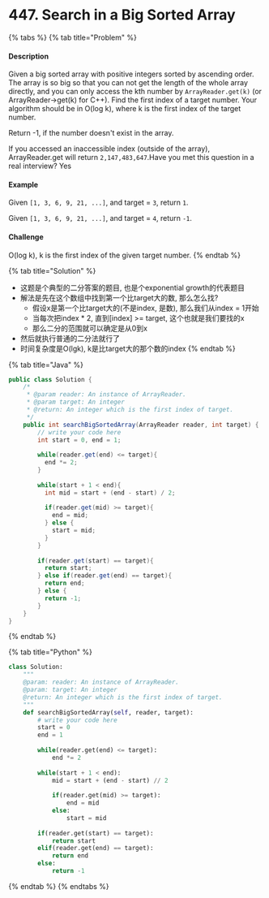 # 447. Search in a Big Sorted Array

{% tabs %}
{% tab title="Problem" %}
#### Description

Given a big sorted array with positive integers sorted by ascending order. The array is so big so that you can not get the length of the whole array directly, and you can only access the kth number by `ArrayReader.get(k)` \(or ArrayReader-&gt;get\(k\) for C++\). Find the first index of a target number. Your algorithm should be in O\(log k\), where k is the first index of the target number.

Return -1, if the number doesn't exist in the array.

If you accessed an inaccessible index \(outside of the array\), ArrayReader.get will return `2,147,483,647`.Have you met this question in a real interview?  Yes

#### Example

Given `[1, 3, 6, 9, 21, ...]`, and target = `3`, return `1`.

Given `[1, 3, 6, 9, 21, ...]`, and target = `4`, return `-1`.

#### Challenge

O\(log k\), k is the first index of the given target number.
{% endtab %}

{% tab title="Solution" %}
* 这题是个典型的二分答案的题目, 也是个exponential growth的代表题目
* 解法是先在这个数组中找到第一个比target大的数, 那么怎么找?
  * 假设x是第一个比target大的\(不是index, 是数\), 那么我们从index = 1开始
  * 当每次把index \* 2, 直到\[index\] &gt;= target, 这个也就是我们要找的x
  * 那么二分的范围就可以确定是从0到x
* 然后就执行普通的二分法就行了
* 时间复杂度是O\(lgk\), k是比target大的那个数的index
{% endtab %}

{% tab title="Java" %}
```java
public class Solution {
    /*
     * @param reader: An instance of ArrayReader.
     * @param target: An integer
     * @return: An integer which is the first index of target.
     */
    public int searchBigSortedArray(ArrayReader reader, int target) {
        // write your code here
        int start = 0, end = 1;
        
        while(reader.get(end) <= target){
          end *= 2;
        }
        
        while(start + 1 < end){
          int mid = start + (end - start) / 2;
          
          if(reader.get(mid) >= target){
            end = mid;
          } else {
            start = mid;
          }
        }
        
        if(reader.get(start) == target){
          return start;
        } else if(reader.get(end) == target){
          return end;
        } else {
          return -1;
        }
    }
}
```
{% endtab %}

{% tab title="Python" %}
```python
class Solution:
    """
    @param: reader: An instance of ArrayReader.
    @param: target: An integer
    @return: An integer which is the first index of target.
    """
    def searchBigSortedArray(self, reader, target):
        # write your code here
        start = 0
        end = 1
        
        while(reader.get(end) <= target):
            end *= 2
        
        while(start + 1 < end):
            mid = start + (end - start) // 2
            
            if(reader.get(mid) >= target):
                end = mid
            else:
                start = mid
        
        if(reader.get(start) == target):
            return start
        elif(reader.get(end) == target):
            return end
        else:
            return -1
```
{% endtab %}
{% endtabs %}

### 


